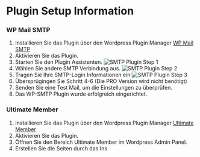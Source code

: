 # Plugin Setup Information

### WP Mail SMTP
1. Installieren Sie das Plugin über den Wordpress Plugin Manager
[WP Mail SMTP](https://de.wordpress.org/plugins/wp-mail-smtp/) 
2. Aktivieren Sie das Plugin.
3. Starten Sie den Plugin Assistenten.
![SMTP Plugin Step 1](https://arrenberg.app/wp-content/themes/quartiersplattform/assets/sponsoren/aufbruch.svg)
4. Wählen Sie andere SMTP Verbindung aus.
![SMTP Plugin Step 2](https://arrenberg.app/wp-content/themes/quartiersplattform/assets/sponsoren/aufbruch.svg)
5. Tragen Sie Ihre SMTP-Login Informationen ein
![SMTP Plugin Step 3](https://arrenberg.app/wp-content/themes/quartiersplattform/assets/sponsoren/aufbruch.svg)
6. Übersprügingen Sie Schritt 4-6 (Die PRO Version wird nicht benötigt)
7. Senden Sie eine Test Mail, um die Einstellungen zu überprüfen.
8. Das WP-SMTP Plugin wurde erfolgreich eingerichtet.

### Ultimate Member
1. Installieren Sie das Plugin über den Wordpress Plugin Manager [Ultimate Member](https://de.wordpress.org/plugins/ultimate-member/) 
2. Aktivieren Sie das Plugin.
3. Öffnen Sie den Bereich Ultimate Member im Wordpress Admin Panel.
4. Erstellen Sie die Seiten durch das Ins









